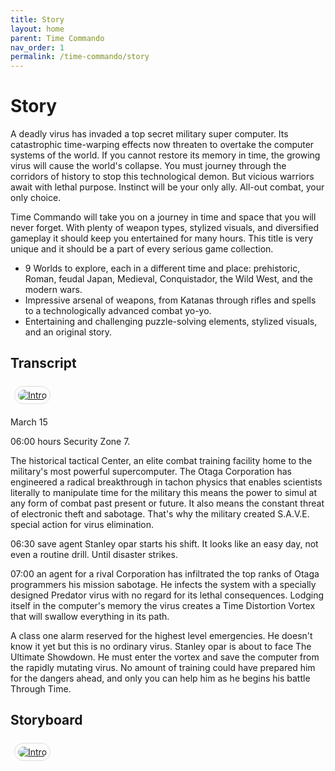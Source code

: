 ```yaml
---
title: Story
layout: home
parent: Time Commando
nav_order: 1
permalink: /time-commando/story
---
```


# Story

A deadly virus has invaded a top secret military super computer. Its catastrophic time-warping effects now threaten to overtake the computer systems of the world. If you cannot restore its memory in time, the growing virus will cause the world's collapse. You must journey through the corridors of history to stop this technological demon. But vicious warriors await with lethal purpose. Instinct will be your only ally. All-out combat, your only choice.

Time Commando will take you on a journey in time and space that you will never forget. With plenty of weapon types, stylized visuals, and diversified gameplay it should keep you entertained for many hours. This title is very unique and it should be a part of every serious game collection.

* 9 Worlds to explore, each in a different time and place: prehistoric, Roman, feudal Japan, Medieval, Conquistador, the Wild West, and the modern wars.
* Impressive arsenal of weapons, from Katanas through rifles and spells to a technologically advanced combat yo-yo.
* Entertaining and challenging puzzle-solving elements, stylized visuals, and an original story.

## Transcript

<a href="https://youtu.be/9LpTAzKqo5w?si=PRuLwMCm4haSapfl" style="margin: 6px; display: inline-flex; border-radius: 15px; border: 1px solid #80808042; padding: 5px;">
    <img src="{{ site.baseurl }}/assets/images/gifs/intro.webp" alt="Intro" style="border-radius: 10px" />
</a>

March 15

06:00 hours Security Zone 7.

The historical tactical Center, an elite combat training facility home to the military's most powerful supercomputer. The Otaga Corporation has engineered a radical breakthrough in tachon physics that enables scientists literally to manipulate time for the military this means the power to simul at any form of combat past present or future. It also means the constant threat of electronic theft and sabotage. That's why the military created S.A.V.E. special action for virus elimination.

06:30 save agent Stanley opar starts his shift. It looks like an easy day, not even a routine drill. Until disaster strikes.

07:00 an agent for a rival Corporation has infiltrated the top ranks of Otaga programmers his mission sabotage. He infects the system with a specially designed Predator virus with no regard for its lethal consequences. Lodging itself in the computer's memory the virus creates a Time Distortion Vortex that will swallow everything in its path.

A class one alarm reserved for the highest level emergencies. He doesn't know it yet but this is no ordinary virus. Stanley opar is about to face The Ultimate Showdown. He must enter the vortex and save the computer from the rapidly mutating virus. No amount of training could have prepared him for the dangers ahead, and only you can help him as he begins his battle Through Time.

## Storyboard

<a href="{{ site.baseurl }}/assets/images/sketches/storyboard.png" style="margin: 6px; display: inline-flex; border-radius: 15px; border: 1px solid #80808042; padding: 5px;">
    <img src="{{ site.baseurl }}/assets/images/sketches/storyboard.png" alt="Intro" style="border-radius: 10px" />
</a>

